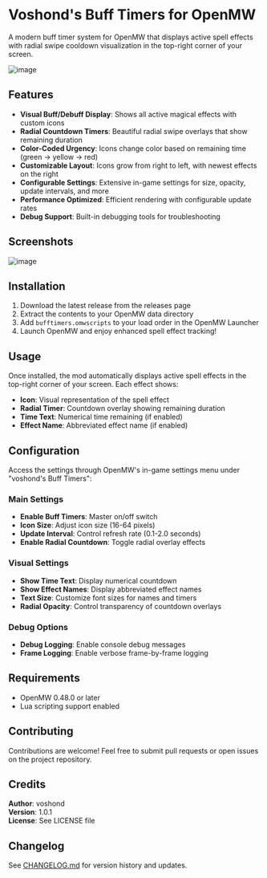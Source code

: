 # Voshond's Buff Timers for OpenMW

A modern buff timer system for OpenMW that displays active spell effects with radial swipe cooldown visualization in the top-right corner of your screen.

![image](https://github.com/user-attachments/assets/0a650c4b-29f4-495d-b154-39305783de4a)

## Features

- **Visual Buff/Debuff Display**: Shows all active magical effects with custom icons
- **Radial Countdown Timers**: Beautiful radial swipe overlays that show remaining duration
- **Color-Coded Urgency**: Icons change color based on remaining time (green → yellow → red)
- **Customizable Layout**: Icons grow from right to left, with newest effects on the right
- **Configurable Settings**: Extensive in-game settings for size, opacity, update intervals, and more
- **Performance Optimized**: Efficient rendering with configurable update rates
- **Debug Support**: Built-in debugging tools for troubleshooting

## Screenshots

![image](media/screenshot003.png)

## Installation

1. Download the latest release from the releases page
2. Extract the contents to your OpenMW data directory
3. Add `bufftimers.omwscripts` to your load order in the OpenMW Launcher
4. Launch OpenMW and enjoy enhanced spell effect tracking!

## Usage

Once installed, the mod automatically displays active spell effects in the top-right corner of your screen. Each effect shows:

- **Icon**: Visual representation of the spell effect
- **Radial Timer**: Countdown overlay showing remaining duration
- **Time Text**: Numerical time remaining (if enabled)
- **Effect Name**: Abbreviated effect name (if enabled)

## Configuration

Access the settings through OpenMW's in-game settings menu under "voshond's Buff Timers":

### Main Settings

- **Enable Buff Timers**: Master on/off switch
- **Icon Size**: Adjust icon size (16-64 pixels)
- **Update Interval**: Control refresh rate (0.1-2.0 seconds)
- **Enable Radial Countdown**: Toggle radial overlay effects

### Visual Settings

- **Show Time Text**: Display numerical countdown
- **Show Effect Names**: Display abbreviated effect names
- **Text Size**: Customize font sizes for names and timers
- **Radial Opacity**: Control transparency of countdown overlays

### Debug Options

- **Debug Logging**: Enable console debug messages
- **Frame Logging**: Enable verbose frame-by-frame logging

## Requirements

- OpenMW 0.48.0 or later
- Lua scripting support enabled

## Contributing

Contributions are welcome! Feel free to submit pull requests or open issues on the project repository.

## Credits

**Author**: voshond  
**Version**: 1.0.1  
**License**: See LICENSE file

## Changelog

See [CHANGELOG.md](CHANGELOG.md) for version history and updates.
